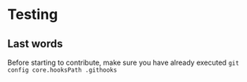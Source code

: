 # Testing

## Last words

Before starting to contribute, make sure you have already executed `git config core.hooksPath .githooks`
